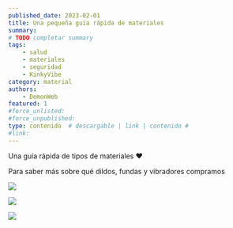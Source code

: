 ```yaml
---
published_date: 2023-02-01
title: Una pequeña guía rápida de materiales
summary: 
# TODO completar summary
tags:
    - salud
    - materiales
    - seguridad
    - KinkyVibe
category: material
authors: 
    - DemonWeb
featured: 1
#force_unlisted: 
#force_unpublished: 
type: contenido  # descargable | link | contenido #
#link:
---
```

<script>
    import pag1 from '$lib/posts/media/una-pequena-guia-rapida-de-materiales/1.jpeg/';
    import pag2 from '$lib/posts/media/una-pequena-guia-rapida-de-materiales/2.jpeg/';
    import pag3 from '$lib/posts/media/una-pequena-guia-rapida-de-materiales/3.jpeg/';
</script>

Una guía rápida de tipos de materiales ♥️

Para saber más sobre qué dildos, fundas y vibradores compramos

![]({pag1})

![]({pag2})

![]({pag3})
